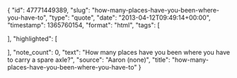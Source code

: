 {
  "id": 47771449389,
  "slug": "how-many-places-have-you-been-where-you-have-to",
  "type": "quote",
  "date": "2013-04-12T09:49:14+00:00",
  "timestamp": 1365760154,
  "format": "html",
  "tags": [

  ],
  "highlighted": [

  ],
  "note_count": 0,
  "text": "How many places have you been where you have to carry a spare axle?",
  "source": "Aaron (none)",
  "title": "how-many-places-have-you-been-where-you-have-to"
}

